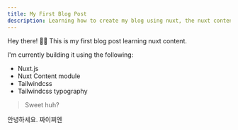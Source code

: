 ```yaml
---
title: My First Blog Post
description: Learning how to create my blog using nuxt, the nuxt content module and tailwindcss
---
```


Hey there! 👋🏾
This is my first blog post learning nuxt content.

I'm currently building it using the following:

- Nuxt.js
- Nuxt Content module
- Tailwindcss
- Tailwindcss typography

> Sweet huh?

안녕하세요. 짜이찌엔
